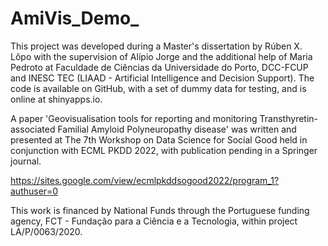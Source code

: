 # AmiVis_Demo_

This project was developed during a Master's dissertation by Rúben X. Lôpo with the supervision of Alípio Jorge and the additional help of Maria Pedroto at Faculdade de Ciências da Universidade do Porto, DCC-FCUP and INESC TEC (LIAAD - Artificial Intelligence and Decision Support). The code is available on GitHub, with a set of dummy data for testing, and is online at shinyapps.io.

A paper 'Geovisualisation tools for reporting and monitoring Transthyretin-associated Familial Amyloid Polyneuropathy disease' was written and presented at The 7th Workshop on Data Science for Social Good held in conjunction with ECML PKDD 2022, with publication pending in a Springer journal.

https://sites.google.com/view/ecmlpkddsogood2022/program_1?authuser=0

This work is financed by National Funds through the Portuguese funding agency, FCT - Fundação para a Ciência e a Tecnologia, within project LA/P/0063/2020.

